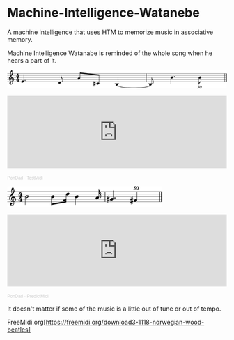 # Machine-Intelligence-Watanebe

A machine intelligence that uses HTM to memorize music in associative memory.

Machine Intelligence Watanabe is reminded of the whole song when he hears a part of it.

![testMidi.png](https://github.com/PonDad/Machine-Intelligence-Watanebe/blob/master/data/testMidi.png)

<p><iframe width="100%" height="166" scrolling="no" frameborder="no" allow="autoplay" src="https://w.soundcloud.com/player/?url=https%3A//api.soundcloud.com/tracks/830298895&color=%23ff5500&auto_play=false&hide_related=false&show_comments=true&show_user=true&show_reposts=false&show_teaser=true"></iframe><div style="font-size: 10px; color: #cccccc;line-break: anywhere;word-break: normal;overflow: hidden;white-space: nowrap;text-overflow: ellipsis; font-family: Interstate,Lucida Grande,Lucida Sans Unicode,Lucida Sans,Garuda,Verdana,Tahoma,sans-serif;font-weight: 100;"><a href="https://soundcloud.com/toshio-ohta" title="PonDad" target="_blank" style="color: #cccccc; text-decoration: none;">PonDad</a> · <a href="https://soundcloud.com/toshio-ohta/testmidi" title="TestMidi" target="_blank" style="color: #cccccc; text-decoration: none;">TestMidi</a></div></p>

![predictMidi.png](https://github.com/PonDad/Machine-Intelligence-Watanebe/blob/master/data/predictMidi.png)

<p><iframe width="100%" height="166" scrolling="no" frameborder="no" allow="autoplay" src="https://w.soundcloud.com/player/?url=https%3A//api.soundcloud.com/tracks/830299021&color=%23ff5500&auto_play=false&hide_related=false&show_comments=true&show_user=true&show_reposts=false&show_teaser=true"></iframe><div style="font-size: 10px; color: #cccccc;line-break: anywhere;word-break: normal;overflow: hidden;white-space: nowrap;text-overflow: ellipsis; font-family: Interstate,Lucida Grande,Lucida Sans Unicode,Lucida Sans,Garuda,Verdana,Tahoma,sans-serif;font-weight: 100;"><a href="https://soundcloud.com/toshio-ohta" title="PonDad" target="_blank" style="color: #cccccc; text-decoration: none;">PonDad</a> · <a href="https://soundcloud.com/toshio-ohta/predictmidi" title="PredictMidi" target="_blank" style="color: #cccccc; text-decoration: none;">PredictMidi</a></div></p>

It doesn't matter if some of the music is a little out of tune or out of tempo.

FreeMidi.org[https://freemidi.org/download3-1118-norwegian-wood-beatles]